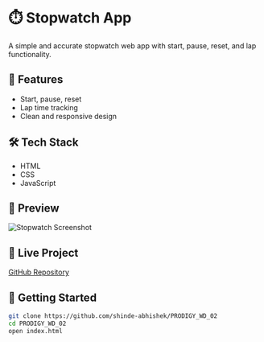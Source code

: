 # ⏱️ Stopwatch App

A simple and accurate stopwatch web app with start, pause, reset, and lap functionality.

## 🎯 Features
- Start, pause, reset
- Lap time tracking
- Clean and responsive design

## 🛠️ Tech Stack
- HTML
- CSS
- JavaScript

## 📸 Preview
![Stopwatch Screenshot](screenshot.png)

## 🔗 Live Project
[GitHub Repository](https://github.com/shinde-abhishek/PRODIGY_WD_02)

## 🚀 Getting Started
```bash
git clone https://github.com/shinde-abhishek/PRODIGY_WD_02
cd PRODIGY_WD_02
open index.html
